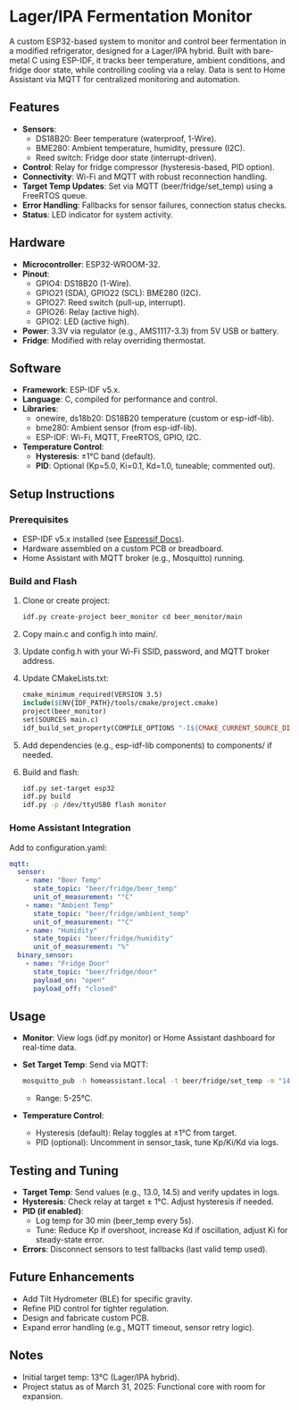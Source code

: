 Lager/IPA Fermentation Monitor
==============================

A custom ESP32-based system to monitor and control beer fermentation in a modified refrigerator, designed for a Lager/IPA hybrid. Built with bare-metal C using ESP-IDF, it tracks beer temperature, ambient conditions, and fridge door state, while controlling cooling via a relay. Data is sent to Home Assistant via MQTT for centralized monitoring and automation.

Features
--------

-   **Sensors**:
    -   DS18B20: Beer temperature (waterproof, 1-Wire).
    -   BME280: Ambient temperature, humidity, pressure (I2C).
    -   Reed switch: Fridge door state (interrupt-driven).
-   **Control**: Relay for fridge compressor (hysteresis-based, PID option).
-   **Connectivity**: Wi-Fi and MQTT with robust reconnection handling.
-   **Target Temp Updates**: Set via MQTT (beer/fridge/set_temp) using a FreeRTOS queue.
-   **Error Handling**: Fallbacks for sensor failures, connection status checks.
-   **Status**: LED indicator for system activity.

Hardware
--------

-   **Microcontroller**: ESP32-WROOM-32.
-   **Pinout**:
    -   GPIO4: DS18B20 (1-Wire).
    -   GPIO21 (SDA), GPIO22 (SCL): BME280 (I2C).
    -   GPIO27: Reed switch (pull-up, interrupt).
    -   GPIO26: Relay (active high).
    -   GPIO2: LED (active high).
-   **Power**: 3.3V via regulator (e.g., AMS1117-3.3) from 5V USB or battery.
-   **Fridge**: Modified with relay overriding thermostat.

Software
--------

-   **Framework**: ESP-IDF v5.x.
-   **Language**: C, compiled for performance and control.
-   **Libraries**:
    -   onewire, ds18b20: DS18B20 temperature (custom or esp-idf-lib).
    -   bme280: Ambient sensor (from esp-idf-lib).
    -   ESP-IDF: Wi-Fi, MQTT, FreeRTOS, GPIO, I2C.
-   **Temperature Control**:
    -   **Hysteresis**: ±1°C band (default).
    -   **PID**: Optional (Kp=5.0, Ki=0.1, Kd=1.0, tuneable; commented out).

Setup Instructions
------------------

### Prerequisites

-   ESP-IDF v5.x installed (see [Espressif Docs](https://docs.espressif.com/projects/esp-idf/en/latest/esp32/get-started/)).
-   Hardware assembled on a custom PCB or breadboard.
-   Home Assistant with MQTT broker (e.g., Mosquitto) running.

### Build and Flash

1.  Clone or create project:

    ```bash
    idf.py create-project beer_monitor cd beer_monitor/main
    ```

2.  Copy main.c and config.h into main/.
3.  Update config.h with your Wi-Fi SSID, password, and MQTT broker address.
4.  Update CMakeLists.txt:

    ```makefile
    cmake_minimum_required(VERSION 3.5)
    include($ENV{IDF_PATH}/tools/cmake/project.cmake)
    project(beer_monitor)
    set(SOURCES main.c)
    idf_build_set_property(COMPILE_OPTIONS "-I${CMAKE_CURRENT_SOURCE_DIR}" APPEND)
    ```

5.  Add dependencies (e.g., esp-idf-lib components) to components/ if needed.
6.  Build and flash:

    ```bash
    idf.py set-target esp32 
    idf.py build 
    idf.py -p /dev/ttyUSB0 flash monitor
    ```

### Home Assistant Integration

Add to configuration.yaml:

```yaml
mqtt:
  sensor:
    - name: "Beer Temp"
      state_topic: "beer/fridge/beer_temp"
      unit_of_measurement: "°C"
    - name: "Ambient Temp"
      state_topic: "beer/fridge/ambient_temp"
      unit_of_measurement: "°C"
    - name: "Humidity"
      state_topic: "beer/fridge/humidity"
      unit_of_measurement: "%"
  binary_sensor:
    - name: "Fridge Door"
      state_topic: "beer/fridge/door"
      payload_on: "open"
      payload_off: "closed"
```

Usage
-----

-   **Monitor**: View logs (idf.py monitor) or Home Assistant dashboard for real-time data.
-   **Set Target Temp**: Send via MQTT:

    ```bash
    mosquitto_pub -h homeassistant.local -t beer/fridge/set_temp -m "14.5"
    ```

    -   Range: 5-25°C.
-   **Temperature Control**:
    -   Hysteresis (default): Relay toggles at ±1°C from target.
    -   PID (optional): Uncomment in sensor_task, tune Kp/Ki/Kd via logs.

Testing and Tuning
------------------

-   **Target Temp**: Send values (e.g., 13.0, 14.5) and verify updates in logs.
-   **Hysteresis**: Check relay at target ± 1°C. Adjust hysteresis if needed.
-   **PID (if enabled)**:
    -   Log temp for 30 min (beer_temp every 5s).
    -   Tune: Reduce Kp if overshoot, increase Kd if oscillation, adjust Ki for steady-state error.
-   **Errors**: Disconnect sensors to test fallbacks (last valid temp used).

Future Enhancements
-------------------

-   Add Tilt Hydrometer (BLE) for specific gravity.
-   Refine PID control for tighter regulation.
-   Design and fabricate custom PCB.
-   Expand error handling (e.g., MQTT timeout, sensor retry logic).

Notes
-----

-   Initial target temp: 13°C (Lager/IPA hybrid).
-   Project status as of March 31, 2025: Functional core with room for expansion.